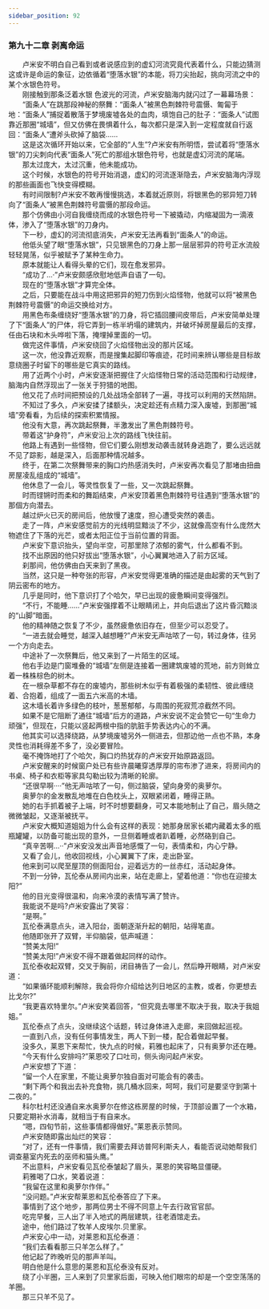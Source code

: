 ```yaml
---
sidebar_position: 92
---
```

### 第九十二章 剥离命运  


　　卢米安不明白自己看到或者说感应到的虚幻河流究竟代表着什么，只能边猜测这或许是命运的象征，边依循着“堕落水银”的本能，将刀尖抬起，挑向河流之中的某个水银色符号。  
　　刚接触到那条泛着水银 色波光的河流，卢米安脑海内就闪过了一幕幕场景：  
　　“面条人”在跳那段神秘的祭舞：“面条人”被黑色荆棘符号震慑、匍匐于地：“面条人”捕捉着散落于梦境废墟各处的血肉，填饱自己的肚子：“面条人”试图靠近那圈“城墙”，但又仿佛在畏惧着什么，每次都只是深入到一定程度就自行返回：“面条人”遭斧头砍掉了脑袋……  
　　这是这次循环开始以来，它全部的“人生”?卢米安有所明悟，尝试着将“堕落水银”的刀尖刺向代表“面条人”死亡的那组水银色符号，也就是虚幻河流的尾端。  
　　那太过庞大，太过沉重，他未能成功。  
　　这个时候，水银色的符号开始消退，虚幻的河流逐渐隐去，卢米安脑海内浮现的那些画面也飞快变得模糊。  
　　有时间限制?卢米安不敢再慢慢挑选，本着就近原则，将银黑色的邪异短刀转向了“面条人”被黑色荆棘符号震慑的那段命运。  
　　那个仿佛由小河自我缠绕而成的水银色符号一下被撬动，内缩凝固为一滴液体，渗入了“堕落水银”的刀身内。  
　　下一秒，虚幻的河流彻底消失，卢米安无法再看到“面条人”的命运。  
　　他低头望了眼“堕落水银”，只见银黑色的刀身上那一层层邪异的符号正水流般轻轻晃荡，似乎被赋予了某种生命力。  
　　原本就能让人看得头晕的它们，现在愈发邪异。  
　　“成功了…·”卢米安颇感欣慰地低声自语了一句。  
　　现在的“堕落水银”才算完全体。  
　　之后，只要能在战斗中用这把邪异的短刀伤到火焰怪物，他就可以将“被黑色荆棘符号震慑”的命运交换给对方。  
　　用黑色布条缠绕好“堕落水银”的刀身，将它插回腰间皮带后，卢米安简单处理了下“面条人”的尸体，将它弄到一栋半坍塌的建筑内，并破坏掉房屋最后的支撑，任由石块和木头哗啦下落，掩埋掉里面的一切。  
　　做完这件事情，卢米安绕回了火焰怪物出没的那片区域。  
　　这一次，他没靠近观察，而是搜集起脚印等痕迹，花时间来辨认哪些是目标故意绕圈子时留下的哪些是它真实的路线。  
　　用了近两个小时，卢米安逐渐把握住了火焰怪物日常的活动范围和行动规律，脑海内自然浮现出了一张关于狩猎的地图。  
　　他又花了点时间把预设的几处战场全部转了一遍，寻找可以利用的天然陷阱。  
　　不知过了多久，卢米安揉了揉额头，决定趁还有点精力深入废墟，到那圈“城墙”旁看看，为后续的探索积累情报。  
　　他没有大意，再次跳起祭舞，半激发出了黑色荆棘符号。  
　　带着这“护身符”，卢米安沿上次的路线飞快往前。  
　　他路上有遇到一些怪物，但它们要么刚想发动袭击就转身逃跑了，要么远远就不见了踪影，越是深入，后面那种情况越多。  
　　终于，在第二次祭舞带来的胸口灼热感消失时，卢米安再次看见了那堵由扭曲房屋凌乱组成的“城墙”。  
　　他休息了一会儿，等灵性恢复了一些，又一次跳起祭舞。  
　　时而铿锵时而柔和的舞蹈结束，卢米安顶着黑色荆棘符号往遇到“堕落水银”的那個方向潜去。  
　　越过炉火已灭的房间后，他放慢了速度，担心遭受突然的袭击。  
　　走了一阵，卢米安感觉前方的光线明显黯淡了不少，这就像高空有什么庞然大物遮住了下落的光芒，或者太阳正位于当前位置的背面。  
　　卢米安下意识抬头，望向半空，可那里除了浓郁的雾气，什么都看不到。  
　　找不出原因的他只好拔出“堕落水银”，小心翼翼地进入了前方区域。  
　　刹那间，他仿佛由白天来到了黑夜。  
　　当然，这只是一种夸张的形容，卢米安觉得更准确的描述是由起雾的天气到了阴云密布的地方。  
　　几乎是同时，他下意识打了个哈欠，早已出现的疲惫瞬间变得强烈。  
　　“不行，不能睡……”卢米安强撑着不让眼睛闭上，并向后退出了这片昏沉黯淡的“山脚”暗面。  
　　他的精神随之恢复了不少，虽然疲惫依旧存在，但至少可以忍受了。  
　　“一进去就会睡觉，越深入越想睡?”卢米安无声咕哝了一句，转过身体，往另一个方向走去。  
　　中途补了一次祭舞后，他又来到了一片陌生的区域。  
　　他右手边是门窗堆叠的“城墙”左侧是连接着一圈建筑废墟的荒地，前方则耸立着一株株棕色的树木。  
　　在一根杂草都不存在的废墟内，那些树木似乎有着极强的柔韧性、彼此缠绕着、合抱着，组成了一面五六米高的木墙。  
　　这木墙长着许多绿色的枝叶，葱葱郁郁，与周围的死寂荒凉截然不同。  
　　如果不是它阻断了通往“城墙”后方的道路，卢米安说不定会赞它一句“生命力顽强”，但现在，只能以竖起两根中指的肮脏手势表达内心的不满。  
　　他其实可以选择绕路，从梦境废墟另外一侧进去，但那边他一点也不熟，本身灵性也消耗得差不多了，没必要冒险。  
　　毫不掩饰地打了个哈欠，胸口灼热犹存的卢米安开始原路返回。  
　　卢米安醒来的时候窗户处已有些许晨曦穿透厚厚的帘布渗了进来，将房间内的书桌、椅子和衣柜等家具勾勒出较为清晰的轮廓。  
　　“还很早啊····”他无声咕哝了一句，侧过脑袋，望向身旁的奥萝尔。  
　　奥萝尔的金发散乱地堆在白色枕头上，双眼紧闭着，睡得正熟。  
　　她的右手抓着被子上端，时不时想要翻身，可又本能地制止了自己，眉头随之微微皱起，又逐渐被抚平。  
　　卢米安大概知道姐姐为什么会有这样的表现：她那身居家长裙内藏着太多的瓶瓶罐罐，以防备可能出现的意外，一旦侧着睡或者趴着睡，必然硌到自己。  
　　“真辛苦啊…··”卢米安没发出声音地感慨了一句，表情柔和，内心宁静。  
　　又看了会儿，他收回视线，小心翼翼下了床，走出卧室。  
　　他来到可以爬至屋顶的侧面阳台，迎着远方的一丝赤红，活动起身体。  
　　不到一分钟，瓦伦泰从房间内出来，站在走廊上，望着他道：“你也在迎接太阳?”  
　　他的目光变得很温和，向来冷漠的表情写满了赞许。  
　　我能说不是吗?卢米安露出了笑容：  
　　“是啊。”  
　　瓦伦泰满意点头，进入阳台，面朝逐渐升起的朝阳，站得笔直。  
　　他随即张开了双臂，半仰脑袋，低声喊道：  
　　“赞美太阳!”  
　　“赞美太阳!”卢米安不得不跟着做起同样的动作。  
　　瓦伦泰收起双臂，交叉于胸前，闭目祷告了一会儿，然后睁开眼睛，对卢米安道：  
　　“如果循环能顺利解除，我会将你介绍给达列日地区的主教，或者，你更想去比戈尔?”  
　　“我更喜欢特里尔。”卢米安笑着回答，“但究竟去哪里不取决于我，取决于我姐姐。”  
　　瓦伦泰点了点头，没继续这个话题，转过身体进入走廊，来回做起巡视。  
　　一直到八点，没有任何事情发生，两人下到一楼，配合着做起早餐。  
　　没多久，莱恩下来帮忙，快九点的时候，莉雅也起床了，只有奥萝尔还在睡。  
　　“今天有什么安排吗?”莱恩咬了口吐司，侧头询问起卢米安。  
　　卢米安想了下道：  
　　“留一个人在家里，不能让奥萝尔独自面对可能会有的袭击。  
　　“剩下两个和我出去补充食物，挑几桶水回来，呵呵，我们可是要坚守到第十二夜的。”  
　　科尔杜村还没通自来水奥萝尔在修这栋房屋的时候，于顶部设置了一个水箱，只要定期补水消毒，就相当于有自来水。  
　　“嗯，四旬节前，这些事情都得做好。”莱恩表示赞同。  
　　卢米安随即露出灿烂的笑容：  
　　“对了，还有一件事情，我们需要去拜访普阿利斯夫人，看能否说动她帮我们调查墓室内死去的巫师和猫头鹰。”  
　　不出意料，卢米安看见瓦伦泰皱起了眉头，莱恩的笑容略显僵硬。  
　　莉雅喝了口水，笑着说道：  
　　“我留在这里和奥萝尔作伴。”  
　　“没问题。”卢米安帮莱恩和瓦伦泰答应了下来。  
　　事情到了这个地步，那两位男士不得不同意上午去行政官官邸。  
　　吃完早餐，三人出了半入地式的两层建筑，往老酒馆走去。  
　　途中，他们路过了牧羊人皮埃尔.贝里家。  
　　卢米安心中一动，对莱恩和瓦伦泰道：  
　　“我们去看看那三只羊怎么样了。”  
　　他记起了昨晚听见的那声羊叫。  
　　明白他是什么意思的莱恩和瓦伦泰没有反对。  
　　绕了小半圈，三人来到了贝里家后面，可映入他们眼帘的却是一个空空荡荡的羊圈。  
　　那三只羊不见了。  
